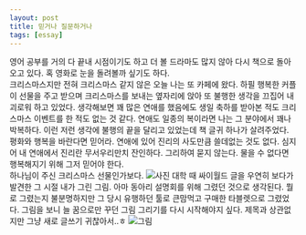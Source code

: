 ```yaml
---
layout: post
title: 믿거나 질문하거나
tags: [essay]
---
```

영어 공부를 거의 다 끝내 시점이기도 하고 더 볼 드라마도 많지 않아 다시 책으로 돌아오고 있다. 혹 영화로 눈을 돌려볼까 싶기도 하다.      
크리스마스지만 전혀 크리스마스 같지 않은 오늘 나는 또 카페에 왔다. 하필 행복한 커플이 선물을 주고 받으며 크리스마스를 보내는 옆자리에 앉아 또 불행한 생각을 끄집어 내 괴로워 하고 있었다. 생각해보면 꽤 많은 연애를 했음에도 생일 축하를 받아본 적도 크리스마스 이벤트를 한 적도 없는 것 같다. 연애도 일종의 복이라면 나는 그 분야에서 꽤나 박복하다. 이런 저런 생각에 불행의 끝을 달리고 있었는데 책 글귀 하나가 살려주었다.    
평화와 행복을 바란다면 믿어라. 연애에 있어 진리의 사도만큼 쓸데없는 것도 없다. 심지어 내 연애에서 진리란 무서우리만치 잔인하다. 그리하여 묻지 않는다. 물을 수 없다면 행복해지기 위해 그저 믿어야 한다.      
하나님이 주신 크리스마스 선물인가보다. 
![사진](http://lh3.googleusercontent.com/-PZaGH2R4muw/Vnz4hIqJOHI/AAAAAAAAAho/48eGRE6ao48/s1280/upload_-1.jpg)
대학 때 싸이월드 글을 우연히 보다가 발견한 그 시절 내가 그린 그림. 아마 동아리 설명회를 위해 그렸던 것으로 생각된다. 뭘로 그렸는지 불분명하지만 그 당시 유행하던 툴로 큰맘먹고 구매한 타블렛으로 그렸었다. 그림을 보니 늘 꿈으로만 꾸던 그림 그리기를 다시 시작해야지 싶다. 제목과 상관없지만 그냥 새로 글쓰기 귀찮아서..ㅎ
![그림](http://lh3.googleusercontent.com/-xcSvQjghcqA/Vnz4hUTniII/AAAAAAAAAhs/q-uT44qhJcM/s1280/upload_-1.jpg)